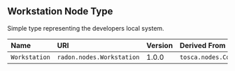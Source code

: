 ## Workstation Node Type

Simple type representing the developers local system.

| Name | URI | Version | Derived From |
|:---- |:--- |:------- |:------------ |
| `Workstation` | `radon.nodes.Workstation` | 1.0.0 | `tosca.nodes.Compute` |
